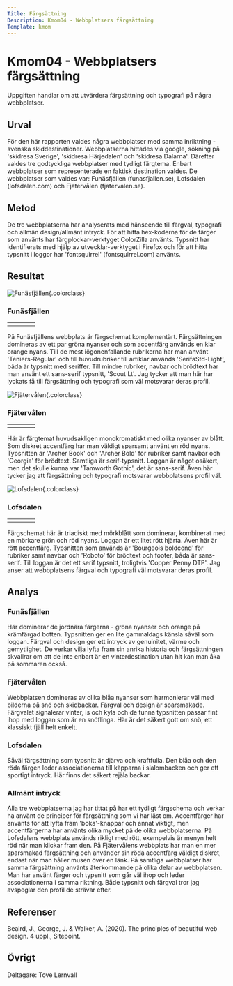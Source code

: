 ```yaml
---
Title: Färgsättning
Description: Kmom04 - Webbplatsers färgsättning
Template: kmom
---
```


Kmom04 - Webbplatsers färgsättning
==========================

Uppgiften handlar om att utvärdera färgsättning och typografi på några webbplatser.

## Urval

För den här rapporten valdes några webbplatser med samma inriktning - svenska skiddestinationer. Webbplatserna hittades via google, sökning på 'skidresa Sverige', 'skidresa Härjedalen' och 'skidresa Dalarna'. Därefter valdes tre godtyckliga webbplatser med tydligt färgtema. Enbart webbplatser som representerade en faktisk destination valdes. De webbplatser som valdes var: Funäsfjällen (funasfjallen.se), Lofsdalen (lofsdalen.com) och Fjätervålen (fjatervalen.se).

## Metod

De tre webbplatserna har analyserats med hänseende till färgval, typografi och allmän design/allmänt intryck. För att hitta hex-koderna för de färger som använts har färgplockar-verktyget ColorZilla använts. Typsnitt har identifierats med hjälp av utvecklar-verktyget i Firefox och för att hitta typsnitt i loggor har 'fontsquirrel' (fontsquirrel.com) använts.

## Resultat

![Funäsfjällen](%base_url%/image/funasfjallen.png){.colorclass}

### Funäsfjällen

<table class="colors">
        <tr>
            <td class="cella1"></td>
            <td class="cella2"></td>
            <td class="cella3"></td>
            <td class="cella4"></td>
        </tr>
</table>

På Funäsfjällens webbplats är färgschemat komplementärt. Färgsättningen domineras av ett par gröna nyanser och som accentfärg används en klar orange nyans. Till de mest iögonenfallande rubrikerna har man använt 'Teniers-Regular' och till huvudrubriker till artiklar används 'SerifaStd-Light', båda är typsnitt med seriffer. Till mindre rubriker, navbar och brödtext har man använt ett sans-serif typsnitt, 'Scout Lt'. Jag tycker att man här har lyckats få till färgsättning och typografi som väl motsvarar deras profil. 

![Fjätervålen](%base_url%/image/fjatervalen.png){.colorclass}

### Fjätervålen

<table class="colors">
        <tr>
            <td class="cellc1"></td>
            <td class="cellc2"></td>
            <td class="cellc3"></td>
            <td class="cellc4"></td>
        </tr>
</table>

Här är färgtemat huvudsakligen monokromatiskt med olika nyanser av blått. Som diskret accentfärg har man väldigt sparsamt använt en röd nyans. Typsnitten är 'Archer Book' och 'Archer Bold' för rubriker samt navbar och 'Georgia' för brödtext. Samtliga är serif-typsnitt. Loggan är något osäkert, men det skulle kunna var 'Tamworth Gothic', det är sans-serif. Även här tycker jag att färgsättning och typografi motsvarar webbplatsens profil väl.

![Lofsdalen](%base_url%/image/lofsdalen2.png){.colorclass}

### Lofsdalen

<table class="colors">
            <td class="cellb1"></td>
            <td class="cellb2"></td>
            <td class="cellb3"></td>
            <td class="cellb4"></td>
        </tr>
</table>

Färgschemat här är triadiskt med mörkblått som dominerar, kombinerat med en mörkare grön och röd nyans. Loggan är ett litet rött hjärta. Även här är rött accentfärg. Typsnitten som används är 'Bourgeois boldcond' för rubriker samt navbar och 'Roboto' för brödtext och footer, båda är sans-serif. Till loggan är det ett serif typsnitt, troligtvis 'Copper Penny DTP'. Jag anser att webbplatsens färgval och typografi väl motsvarar deras profil. 

## Analys
### Funäsfjällen

Här dominerar de jordnära färgerna - gröna nyanser och orange på krämfärgad botten. Typsnitten ger en lite gammaldags känsla såväl som loggan. Färgval och design ger ett intryck av genuinitet, värme och gemytlighet. De verkar vilja lyfta fram sin anrika historia och färgsättningen skvallrar om att de inte enbart är en vinterdestination utan hit kan man åka på sommaren också.

### Fjätervålen

Webbplatsen domineras av olika blåa nyanser som harmonierar väl med bilderna på snö och skidbackar. Färgval och design är sparsmakade. Färgvalet signalerar vinter, is och kyla och de tunna typsnitten passar fint ihop med loggan som är en snöflinga. Här är det säkert gott om snö, ett klassiskt fjäll helt enkelt.

### Lofsdalen

Såväl färgsättning som typsnitt är djärva och kraftfulla. Den blåa och den röda färgen leder associationerna till käpparna i slalombacken och ger ett sportigt intryck. Här finns det säkert rejäla backar.

### Allmänt intryck

Alla tre webbplatserna jag har tittat på har ett tydligt färgschema och verkar ha använt de principer för färgsättning som vi har läst om. Accentfärger har använts för att lyfta fram 'boka'-knappar och annat viktigt, men accentfärgerna har använts olika mycket på de olika webbplatserna. På Lofsdalens webbplats används rikligt med rött, exempelvis är menyn helt röd när man klickar fram den. På Fjätervålens webbplats har man en mer sparsmakad färgsättning och använder sin röda accentfärg väldigt diskret, endast när man håller musen över en länk. På samtliga webbplatser har samma färgsättning använts återkommande på olika delar av webbplatsen. Man har använt färger och typsnitt som går väl ihop och leder associationerna i samma riktning.  Både typsnitt och färgval tror jag avspeglar den profil de strävar efter.

## Referenser

Beaird, J., George, J. & Walker, A. (2020). The principles of beautiful web design. 4 uppl., Sitepoint.

## Övrigt

Deltagare: Tove Lernvall